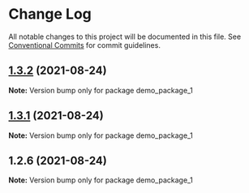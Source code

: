 # Change Log

All notable changes to this project will be documented in this file.
See [Conventional Commits](https://conventionalcommits.org) for commit guidelines.

## [1.3.2](https://github.com/anurag89qa/monorepo-starter/compare/v1.2.6...v1.3.2) (2021-08-24)

**Note:** Version bump only for package demo_package_1





## [1.3.1](https://github.com/anurag89qa/monorepo-starter/compare/v1.2.6...v1.3.1) (2021-08-24)

**Note:** Version bump only for package demo_package_1





## 1.2.6 (2021-08-24)

**Note:** Version bump only for package demo_package_1
